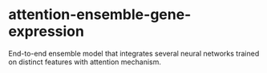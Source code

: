 # attention-ensemble-gene-expression
End-to-end ensemble model that integrates several neural networks trained on distinct features with attention mechanism. 
